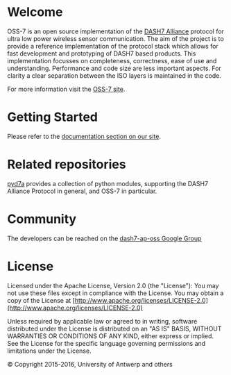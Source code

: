 # Welcome

OSS-7 is an open source implementation of the [DASH7 Alliance](http://www.dash7-alliance.org) protocol for ultra low power wireless sensor communication. The aim of the project is to provide a reference implementation of the protocol stack which allows for fast development and prototyping of DASH7 based products. This implementation focusses on completeness, correctness, ease of use and understanding. Performance and code size are less important aspects. For clarity a clear separation between the ISO layers is maintained in the code.

For more information visit the [OSS-7 site](http://mosaic-lopow.github.io/dash7-ap-open-source-stack/).

# Getting Started

Please refer to the [documentation section on our site](https://mosaic-lopow.github.io/oss7-site-jekyll-test/docs/home/).

# Related repositories

[pyd7a](https://github.com/MOSAIC-LoPoW/pyd7a) provides a collection of python modules, supporting the DASH7 Alliance Protocol in general, and OSS-7 in particular.

# Community

The developers can be reached on the [dash7-ap-oss Google Group](https://groups.google.com/forum/#!forum/dash7-ap-oss)

# License

Licensed under the Apache License, Version 2.0 (the "License"): You may not use these files except in compliance with the License. You may obtain a copy of the License at [http://www.apache.org/licenses/LICENSE-2.0](http://www.apache.org/licenses/LICENSE-2.0)

Unless required by applicable law or agreed to in writing, software distributed under the License is distributed on an "AS IS" BASIS, WITHOUT WARRANTIES OR CONDITIONS OF ANY KIND, either express or implied. See the License for the specific language governing permissions and limitations under the License.

&copy; Copyright 2015-2016, University of Antwerp and others
